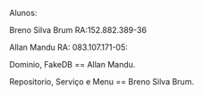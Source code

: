 Alunos:

Breno Silva Brum RA:152.882.389-36

Allan Mandu RA: 083.107.171-05:

Dominio, FakeDB == Allan Mandu.

Repositorio, Serviço e Menu == Breno Silva Brum.
